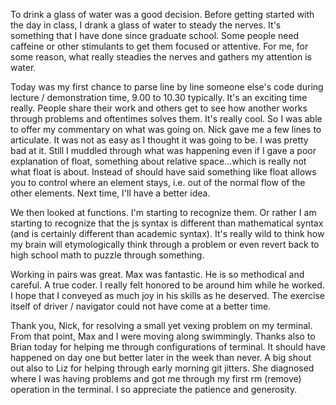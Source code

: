To drink a glass of water was a good decision. Before getting started with the day in class, I drank a glass of water to steady the nerves. It's something that I have done since graduate school. Some people need caffeine or other stimulants to get them focused or attentive. For me, for some reason, what really steadies the nerves and gathers my attention is water.

Today was my first chance to parse line by line someone else's code during lecture / demonstration time, 9.00 to 10.30 typically. It's an exciting time really. People share their work and others get to see how another works through problems and oftentimes solves them. It's really cool. So I was able to offer my commentary on what was going on. Nick gave me a few lines to articulate. It was not as easy as I thought it was going to be. I was pretty bad at it. Still I muddled through what was happening even if I gave a poor explanation of float, something about relative space...which is really not what float is about. Instead of should have said something like float allows you to control where an element stays, i.e. out of the normal flow of the other elements. Next time, I'll have a better idea.

We then looked at functions. I'm starting to recognize them. Or rather I am starting to recognize that the js syntax is different than mathematical syntax (and is certainly different than academic syntax). It's really wild to think how my brain will etymologically think through a problem or even revert back to high school math to puzzle through something.

Working in pairs was great. Max was fantastic. He is so methodical and careful. A true coder. I really felt honored to be around him while he worked. I hope that I conveyed as much joy in his skills as he deserved. The exercise itself of driver / navigator could not have come at a better time.

Thank you, Nick, for resolving a small yet vexing problem on my terminal. From that point, Max and I were moving along swimmingly. Thanks also to Brian today for helping me through configurations of terminal. It should have happened on day one but better later in the week than never. A big shout out also to Liz for helping through early morning git jitters. She diagnosed where I was having problems and got me through my first rm (remove) operation in the terminal. I so appreciate the patience and generosity.
